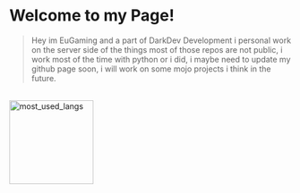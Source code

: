 <h1>Welcome to my Page!</h1>

<blockquote> Hey im EuGaming and a part of DarkDev Development i personal work on the server side of the things most of those repos are not public, i work most of the time with python or i did, i maybe need to update my github page soon, i will work on some mojo projects i think in the future.</blockquote>

<br>
  <img src="https://github-readme-stats.vercel.app/api/top-langs/?username=satanaelcode&layout=compact&langs_count=4&bg_color=ffffff00&text_color=a742f5&count_private=false&hide_border=false" height="150" alt="most_used_langs">

</br>
